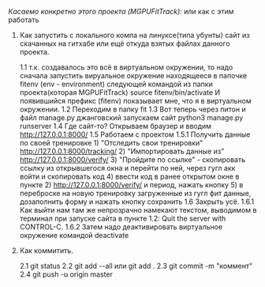 _Касаемо конкретно этого проекта (MGPUFitTrack):_
или как с этим работать

1) Как запустить с локального компа на линуксе(типа убунты) сайт из скачанных на гитхабе или ещё откуда взятых файлах данного проекта.

    1.1 т.к. создавалось это всё в виртуальном окружении, то надо сначала запустить вируальное окружение находящееся в папочке fitenv (env - environment) следующей командой из папки проекта(которая MGPUFitTrack)
source fitenv/bin/activate
И появившийся префикс (fitenv) показывает мне, что я в виртуальном окружении.
    1.2 Переходим в папку fit
    1.3 Вот теперь через питон и файл manage.py джанговский запускаем сайт
python3 manage.py runserver
    1.4 Где сайт-то? Открываем браузер и вводим http://127.0.0.1:8000/
    1.5 Работаем с проектом
        1.5.1 Получить данные по своей тренировке 
            1) "Отследить свои тренировки" http://127.0.0.1:8000/tracking/ 
            2) "Импортировать данные из" http://127.0.0.1:8000/verify/
            3) "Пройдите по ссылке" - скопировать ссылку из открывшегося окна и перейти по ней, через гугл акк войти и скопировать код
            4) ввести код в ранее открытом окне в пункте 2) http://127.0.0.1:8000/verify/ и период, нажать кнопку
            5) в переброске на новую тренировку загруженные из гугл фит данные, дозаполнить форму и нажать кнопку сохранить
    1.6 Закрыть усё. 
        1.6.1 Как выйти нам там же непрозрачно намекают текстом, выводимом в терминал при запуске сайта в пункте 1.2: Quit the server with CONTROL-C. 
        1.6.2 Затем надо деактивировать виртуальное окружение командой deactivate

2) Как коммитить.

    2.1 git status
    2.2 git add --all или git add .
    2.3 git commit -m "коммент"
    2.4 git push -u origin master
